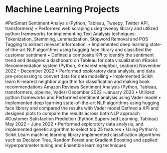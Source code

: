 # Machine Learning Projects


#PetSmart Sentiment Analysis (Python, Tableau, Tweepy, Twitter API, transformers)
• Performed web scraping using tweepy library and utilized python frameworks for implementing Text Analysis techniques: 
Tokenization, Stemming, Lemmatization, Stopword Removal and POS Tagging to extract relevant information.
• Implemented deep learning state-of-the-art NLP algorithms using hugging face library and classified the customer sentiment
• Defined a composite KPI to identify the sentiment trend and designed a dashboard on Tableau for data visualization
#Books Recommendation system (Python, K-nearest neighbor, seaborn) November 2022 – December 2022
• Performed exploratory data analysis, and data pre-processing to convert data for data modelling
• Implemented Scikit learn K-nearest neighbor algorithm for classification and making book recommendations
 Amazon Reviews Sentiment Analysis (Python, Tableau, transformers, pipeline, Vader) December 2022 –January 2023
• Utilized python frameworks and Performed sentiment analysis using Vader model 
• Implemented deep learning state-of-the-art NLP algorithms using hugging face library and compared the results with Vader 
  model Defined a KPI and designed plots to compare the results across both NLP approach
#Customer Satisfaction Prediction (Python,Supervised Learning, Tableau) May 2022 – June 2022
• Performed exploratory data analysis, and implemented genetic algorithm to select top 25 features 
• Using Python's Scikit Learn machine learning library implemented classification algorithms such as Decision Tree, Random 
  Forest and Gradient Boosting and applied Hyperparameter tuning and Ensemble learning techniques
